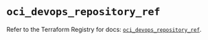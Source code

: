 # `oci_devops_repository_ref`

Refer to the Terraform Registry for docs: [`oci_devops_repository_ref`](https://registry.terraform.io/providers/hashicorp/oci/7.19.0/docs/resources/devops_repository_ref).
